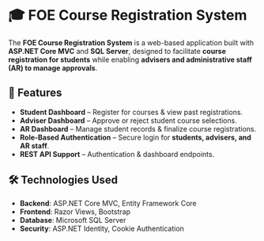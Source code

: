 # 🎓 FOE Course Registration System

The **FOE Course Registration System** is a web-based application built with **ASP.NET Core MVC** and **SQL Server**, designed to facilitate **course registration for students** while enabling **advisers and administrative staff (AR) to manage approvals**.

## 🚀 Features
- **Student Dashboard** – Register for courses & view past registrations.  
- **Adviser Dashboard** – Approve or reject student course selections.  
- **AR Dashboard** – Manage student records & finalize course registrations.  
- **Role-Based Authentication** – Secure login for **students, advisers, and AR staff**.  
- **REST API Support** – Authentication & dashboard endpoints.  

## 🛠️ Technologies Used
- **Backend**: ASP.NET Core MVC, Entity Framework Core  
- **Frontend**: Razor Views, Bootstrap  
- **Database**: Microsoft SQL Server  
- **Security**: ASP.NET Identity, Cookie Authentication 
